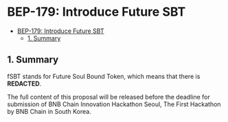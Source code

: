 
# BEP-179: Introduce Future SBT

- [BEP-179: Introduce Future SBT](https://github.com/bnb-chain/BEPs/pull/179)
    - [1. Summary](#1-summary)


## 1. Summary

fSBT stands for Future Soul Bound Token, which means that there is **REDACTED**.

The full content of this proposal will be released before the deadline for submission of BNB Chain Innovation Hackathon Seoul, The First Hackathon by BNB Chain in South Korea.